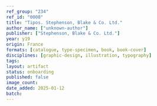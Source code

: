 ```yaml
---
ref_group: "234"
ref_id: "0008"
title: "Tipos. Stephenson, Blake & Co. Ltd."
author_name: ["unknown-author"]
publisher: ["Stephenson, Blake & Co. Ltd."]
year: y19
origin: France
formats: [catalogue, type-specimen, book, book-cover]
disciplines: [graphic-design, illustration, typography]
tags:
layout: artifact
status: onboarding
published: false
image_count:
date_added: 2025-01-12
batch:
---
```


